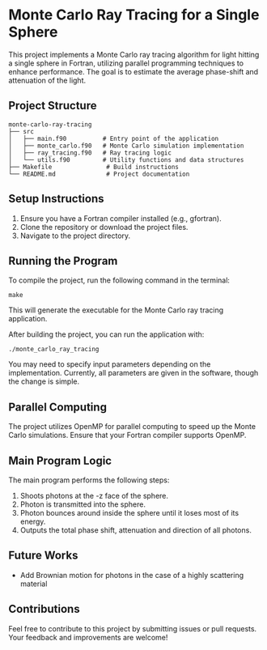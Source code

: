 # Monte Carlo Ray Tracing for a Single Sphere

This project implements a Monte Carlo ray tracing algorithm for light hitting a single sphere in Fortran, utilizing parallel programming techniques to enhance performance. The goal is to estimate the average phase-shift and attenuation of the light. 

## Project Structure

```
monte-carlo-ray-tracing
├── src
│   ├── main.f90          # Entry point of the application
│   ├── monte_carlo.f90   # Monte Carlo simulation implementation
│   ├── ray_tracing.f90   # Ray tracing logic
│   └── utils.f90         # Utility functions and data structures
├── Makefile               # Build instructions
└── README.md              # Project documentation
```

## Setup Instructions

1. Ensure you have a Fortran compiler installed (e.g., gfortran).
2. Clone the repository or download the project files.
3. Navigate to the project directory.

## Running the Program

To compile the project, run the following command in the terminal:

```
make
```

This will generate the executable for the Monte Carlo ray tracing application.


After building the project, you can run the application with:

```
./monte_carlo_ray_tracing
```

You may need to specify input parameters depending on the implementation. Currently, all parameters are given in the software, though the change is simple. 

## Parallel Computing 

The project utilizes OpenMP for parallel computing to speed up the Monte Carlo simulations. Ensure that your Fortran compiler supports OpenMP.

## Main Program Logic

The main program performs the following steps:

1. Shoots photons at the -z face of the sphere. 
2. Photon is transmitted into the sphere. 
4. Photon bounces around inside the sphere until it loses most of its energy. 
5. Outputs the total phase shift, attenuation and direction of all photons. 

## Future Works

- Add Brownian motion for photons in the case of a highly scattering material

## Contributions

Feel free to contribute to this project by submitting issues or pull requests. Your feedback and improvements are welcome!
